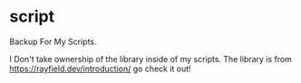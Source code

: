 # script
Backup For My Scripts.

I Don't take ownership of the library inside of my scripts. 
The library is from https://rayfield.dev/introduction/ go check it out!

